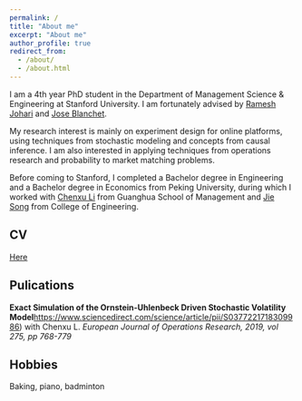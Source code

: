 ```yaml
---
permalink: /
title: "About me"
excerpt: "About me"
author_profile: true
redirect_from: 
  - /about/
  - /about.html
---
```


I am a 4th year PhD student in the Department of Management Science & Engineering at Stanford University. I am fortunately advised by [Ramesh Johari](http://web.stanford.edu/~rjohari/) and [Jose Blanchet](https://web.stanford.edu/~jblanche/).

My research interest is mainly on experiment design for online platforms, using techniques from stochastic modeling and concepts from causal inference. I am also interested in applying techniques from operations research and probability to market matching problems.

Before coming to Stanford, I completed a Bachelor degree in Engineering and a Bachelor degree in Economics from Peking University, during which I worked with [Chenxu Li](https://en.gsm.pku.edu.cn/conjsxq.jsp?urltype=tree.TreeTempUrl&wbtreeid=1099&user_id=cxli) from Guanghua School of Management and [Jie Song](https://en.coe.pku.edu.cn/faculty/facultyaz/891230.htm) from College of Engineering.

CV
------
[Here](https://linjiawu.github.io/files/Linjia_CV.pdf)


Pulications
------
<b>Exact Simulation of the Ornstein-Uhlenbeck Driven Stochastic Volatility Model</b>https://www.sciencedirect.com/science/article/pii/S0377221718309986)
 with Chenxu L. <i>European Journal of Operations Research, 2019, vol 275, pp 768-779</i>



Hobbies
------
Baking, piano, badminton